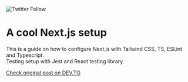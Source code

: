 ![Twitter Follow](https://img.shields.io/twitter/follow/alexandrudanpop?style=social)

# A cool Next.js setup
This is a guide on how to configure Next.js with Tailwind CSS, TS, ESLint and Typescript.  
Testing setup with Jest and React testing library.

[Check original post on DEV.TO](https://dev.to/alexandrudanpop/configuring-next-js-with-typescript-tailwind-css-eslint-jest-46ob)
